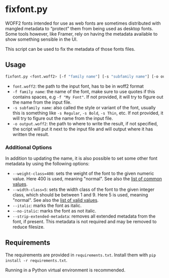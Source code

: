 # fixfont.py

WOFF2 fonts intended for use as web fonts are sometimes distributed with
mangled metadata to “protect” them from being used as desktop fonts. Some tools
however, like Framer, rely on having the metadata available to show something
sensible in the UI.

This script can be used to fix the metadata of those fonts files.

## Usage

```sh
fixfont.py <font.woff2> [-f "family name"] [-s "subfamily name"] [-o output.woff2]
```

- `font.woff2`: the path to the input font, has to be in woff2 format
- `-f family name`: the name of the font, make sure to use quotes if this contains spaces, e.g `-f "My Font"`. If not provided, it will try to figure out the name from the input file.
- `-s subfamily name`: also called the style or variant of the font, usually this is something like `-s Regular`, `-s Bold`, `-s Thin`, etc. If not provided, it will try to figure out the name from the input file.
- `-o output.woff2`: the path to where to write the result, if not specified, the script will put it next to the input file and will output where it has written the result.

### Additional Options

In addition to updating the name, it is also possible to set some other font metadata by using the following options:

- `--weight-class=400`: sets the weight of the font to the given numeric value. Here 400 is used, meaning "normal". See also the [list of common values](https://developer.mozilla.org/en-US/docs/Web/CSS/font-weight).
- `--width-class=5`: sets the width class of the font to the given integer class, which should be between 1 and 9. Here 5 is used, meaning "normal". See also the [list of valid values](https://learn.microsoft.com/en-us/typography/opentype/spec/os2#uswidthclass).
- `--italic`: marks the font as italic.
- `--no-italic`: marks the font as not italic.
- `--strip-extended-metadata`: removes all extended metadata from the font, if present. This metadata is not required and may be removed to reduce filesize.

## Requirements

The requirements are provided in `requirements.txt`. Install them with `pip install -r requirements.txt`.

Running in a Python virtual environment is recommended.
